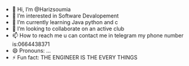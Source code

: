 - 👋 Hi, I’m @Harizsoumia
- 👀 I’m interested in Software Devalopement
- 🌱 I’m currently learning Java python and c
- 💞️ I’m looking to collaborate on an active club
- 📫 How to reach me u can contact me in telegram my phone number is:0664438371
- 😄 Pronouns: ...
- ⚡ Fun fact: THE ENGINEER IS THE EVERY THINGS

<!---
Harizsoumia/Harizsoumia is a ✨ special ✨ repository because its `README.md` (this file) appears on your GitHub profile.
You can click the Preview link to take a look at your changes.
--->
